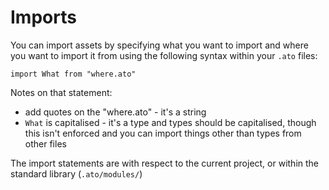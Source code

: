 # Imports

You can import assets by specifying what you want to import and where you want to import it from using the following syntax within your `.ato` files:

`import What from "where.ato"`

Notes on that statement:
- add quotes on the "where.ato" - it's a string
- `What` is capitalised - it's a type and types should be capitalised, though this isn't enforced and you can import things other than types from other files

The import statements are with respect to the current project, or within the standard library (`.ato/modules/`)